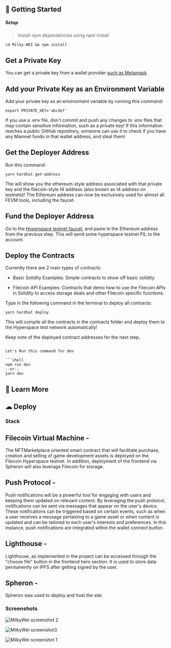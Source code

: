 
## 🚀 Getting Started

##### Setup

> Install npm dependencies using npm install

```shell
cd Milky-WEI && npm install
```

## Get a Private Key

You can get a private key from a wallet provider [such as Metamask](https://metamask.zendesk.com/hc/en-us/articles/360015289632-How-to-export-an-account-s-private-key).


## Add your Private Key as an Environment Variable

Add your private key as an environment variable by running this command:

 ```
export PRIVATE_KEY='abcdef'
```

If you use a .env file, don't commit and push any changes to .env files that may contain sensitive information, such as a private key! If this information reaches a public GitHub repository, someone can use it to check if you have any Mainnet funds in that wallet address, and steal them!


## Get the Deployer Address

Run this command:
```
yarn hardhat get-address
```

The will show you the ethereum-style address associated with that private key and the filecoin-style f4 address (also known as t4 address on testnets)! The Ethereum address can now be exclusively used for almost all FEVM tools, including the faucet.


## Fund the Deployer Address

Go to the [Hyperspace testnet faucet](https://hyperspace.yoga/#faucet), and paste in the Ethereum address from the previous step. This will send some hyperspace testnet FIL to the account.


## Deploy the Contracts

Currently there are 2 main types of contracts:

* Basic Solidity Examples: Simple contracts to show off basic solidity

* Filecoin API Examples: Contracts that demo how to use the Filecoin APIs in Solidity to access storage deals and other Filecoin specific functions.


Type in the following command in the terminal to deploy all contracts:

 ```
yarn hardhat deploy
```

This will compile all the contracts in the contracts folder and deploy them to the Hyperspace test network automatically!

Keep note of the deployed contract addresses for the next step.
```

Let's Run this command for dev

```shell
npm run dev
--or--
yarn dev
```



## 📖 Learn More



## ☁ Deploy




### Stack

## Filecoin Virtual Machine -
The NFTMarketplace oriented smart contract that will facilitate purchase, creation and selling of game development assets is deployed on the Filecoin Hyperspace testnet. In addition, deployment of the frontend via Spheron will also leverage Filecoin for storage.

## Push Protocol - 
Push notifications will be a powerful tool for engaging with users and keeping them updated on relevant content. By leveraging the push protocol, notifications can be sent via messages that appear on the user's device. These notifications can be triggered based on certain events, such as when a user receives a message pertaining to a game asset or when content is updated and can be tailored to each user's interests and preferences. In this instance, push notifications are integrated within the wallet connect button.

## Lighthouse - 
Lighthouse, as implemented in the project can be accessed through the "choose file" button in the frontend hero section. It is used to store data permanently on IPFS after getting signed by the user.

## Spheron -
Spheron was used to deploy and host the site.

### Screenshots

![MilkyWei screenshot 2](https://user-images.githubusercontent.com/86532040/217013241-4fb32849-e563-4a40-a6ce-5d4db1a39736.png)

![MilkyWei screenshot3](https://user-images.githubusercontent.com/86532040/217013311-32f61b2b-576b-40ba-aef3-886dc2ed6c4c.png)

![MilkyWei screenshot 1](https://user-images.githubusercontent.com/86532040/217013186-89f1b790-518b-4416-bc48-a82a9fffac81.png)
